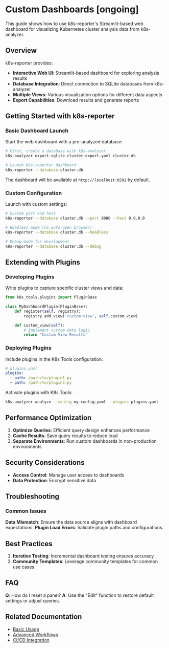 # Custom Dashboards [ongoing]
This guide shows how to use k8s-reporter's Streamlit-based web dashboard for visualizing Kubernetes cluster analysis data from k8s-analyzer.

## Overview

k8s-reporter provides:

- **Interactive Web UI**: Streamlit-based dashboard for exploring analysis results
- **Database Integration**: Direct connection to SQLite databases from k8s-analyzer
- **Multiple Views**: Various visualization options for different data aspects
- **Export Capabilities**: Download results and generate reports

## Getting Started with k8s-reporter

### Basic Dashboard Launch

Start the web dashboard with a pre-analyzed database:

```bash
# First, create a database with k8s-analyzer
k8s-analyzer export-sqlite cluster-export.yaml cluster.db

# Launch k8s-reporter dashboard
k8s-reporter --database cluster.db
```

The dashboard will be available at `http://localhost:8501` by default.

### Custom Configuration

Launch with custom settings:

```bash
# Custom port and host
k8s-reporter --database cluster.db --port 8080 --host 0.0.0.0

# Headless mode (no auto-open browser)
k8s-reporter --database cluster.db --headless

# Debug mode for development
k8s-reporter --database cluster.db --debug
```

## Extending with Plugins

### Developing Plugins

Write plugins to capture specific cluster views and data:

```python
from k8s_tools.plugins import PluginBase

class MyDashboardPlugin(PluginBase):
    def register(self, registry):
        registry.add_view('custom-view', self.custom_view)

    def custom_view(self):
        # Implement custom data logic
        return "Custom View Results"
```

### Deploying Plugins

Include plugins in the K8s Tools configuration:

```yaml
# plugins.yaml
plugins:
  - path: /path/to/plugin1.py
  - path: /path/to/plugin2.py
```

Activate plugins with K8s Tools:

```bash
k8s-analyzer analyze --config my-config.yaml --plugins plugins.yaml
```

## Performance Optimization

1. **Optimize Queries**: Efficient query design enhances performance
2. **Cache Results**: Save query results to reduce load
3. **Separate Environments**: Run custom dashboards in non-production environments

## Security Considerations

- **Access Control**: Manage user access to dashboards
- **Data Protection**: Encrypt sensitive data

## Troubleshooting

### Common Issues

**Data Mismatch**: Ensure the data source aligns with dashboard expectations.
**Plugin Load Errors**: Validate plugin paths and configurations.

## Best Practices

1. **Iterative Testing**: Incremental dashboard testing ensures accuracy
2. **Community Templates**: Leverage community templates for common use cases

## FAQ

**Q**: How do I reset a panel?
**A**: Use the "Edit" function to restore default settings or adjust queries.

## Related Documentation

- [Basic Usage](../examples/basic-usage.md)
- [Advanced Workflows](../examples/advanced-workflows.md)
- [CI/CD Integration](../deployment/cicd.md)
